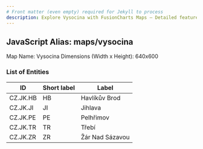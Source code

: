 ```yaml
---
# Front matter (even empty) required for Jekyll to process
description: Explore Vysocina with FusionCharts Maps – Detailed features for seamless integration. Try now & enhance your data visualization today! 
---
```


## JavaScript Alias: maps/vysocina

Map Name: Vysocina
Dimensions (Width x Height): 640x600





### List of Entities

ID | Short label | Label
---|---|---|
CZ.JK.HB|HB|Havlíkův Brod
CZ.JK.JI|JI|Jihlava
CZ.JK.PE|PE|Pelhřimov
CZ.JK.TR|TR|Třebí
CZ.JK.ZR|ZR|Žár Nad Sázavou

